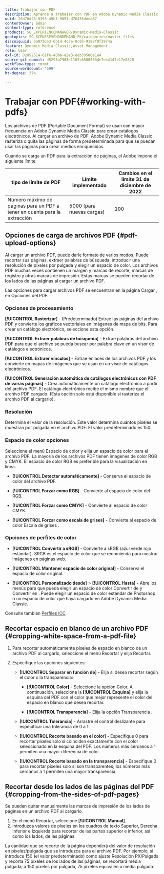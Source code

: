 ```yaml
---
title: Trabajar con PDF
description: Aprenda a trabajar con PDF en Adobe Dynamic Media Classic.
uuid: 26d70d28-9393-49b1-9051-d70456deca67
contentOwner: admin
content-type: reference
products: SG_EXPERIENCEMANAGER/Dynamic-Media-Classic
geptopics: SG_SCENESEVENONDEMAND_PK/categories/master_files
discoiquuid: 5a073de3-6b1d-4c3e-8c03-9182f9f3874a
feature: Dynamic Media Classic,Asset Management
role: User
exl-id: 02892514-61fe-48ba-a2e3-eeb30580a1e4
source-git-commit: d5293a2983e1105c65005634e7eb4147e17e8328
workflow-type: tm+mt
source-wordcount: '699'
ht-degree: 37%

---
```


# Trabajar con PDF{#working-with-pdfs}

Los archivos de PDF (Portable Document Format) se usan con mayor frecuencia en Adobe Dynamic Media Classic para crear catálogos electrónicos. Al cargar un archivo de PDF, Adobe Dynamic Media Classic rasteriza o quita las páginas de forma predeterminada para que se puedan usar las páginas para crear medios enriquecidos.

Cuando se carga un PDF para la extracción de páginas, el Adobe impone el siguiente límite:

| tipo de límite de PDF | Límite implementado | Cambios en el límite 31 de diciembre de 2022 |
| --- | --- | --- |
| Número máximo de páginas para un PDF a tener en cuenta para la extracción | 5000 (para nuevas cargas) | 100 |

## Opciones de carga de archivos PDF {#pdf-upload-options}

Al cargar un archivo PDF, puede darle formato de varios modos. Puede recortar sus páginas, extraer palabras de búsqueda, introducir una resolución de píxeles por pulgada y elegir un espacio de color. Los archivos PDF muchas veces contienen un margen y marcas de recorte, marcas de registro y otras marcas de impresión. Estas marcas se pueden recortar de los lados de las páginas al cargar un archivo PDF.

Las opciones para cargar archivos PDF se encuentran en la página Cargar , en Opciones del PDF.

### Opciones de procesamiento

**[!UICONTROL Rasterizar]** - (Predeterminado) Extrae las páginas del archivo PDF y convierte los gráficos vectoriales en imágenes de mapa de bits. Para crear un catálogo electrónico, seleccione esta opción.

**[!UICONTROL Extraer palabras de búsqueda]** - Extrae palabras del archivo PDF para que el archivo se pueda buscar por palabra clave en un visor de catálogos electrónicos.

**[!UICONTROL Extraer vínculos]** - Extrae enlaces de los archivos PDF y los convierte en mapas de imágenes que se usan en un visor de catálogos electrónicos.

**[!UICONTROL Generación automática de catálogos electrónicos con PDF de varias páginas]** - Crea automáticamente un catálogo electrónico a partir del archivo PDF. El catálogo electrónico recibe el mismo nombre que el archivo PDF cargado. (Esta opción solo está disponible si rasteriza el archivo PDF al cargarlo).

### Resolución

Determina el valor de la resolución. Este valor determina cuántos píxeles se muestran por pulgada en el archivo PDF. El valor predeterminado es 150.

### Espacio de color opciones

Seleccione el menú Espacio de color y elija un espacio de color para el archivo PDF. La mayoría de los archivos PDF tienen imágenes de color RGB y CMYK. El espacio de color RGB es preferible para la visualización en línea.

* **[!UICONTROL Detectar automáticamente]** - Conserva el espacio de color del archivo PDF.

* **[!UICONTROL Forzar como RGB]** - Convierte al espacio de color del RGB.

* **[!UICONTROL Forzar como CMYK]** - Convierte al espacio de color CMYK.

* **[!UICONTROL Forzar como escala de grises]** - Convierte al espacio de color Escala de grises .

### Opciones de perfiles de color

* **[!UICONTROL Convertir a sRGB]** - Convierte a sRGB (azul verde rojo estándar). SRGB es el espacio de color que se recomienda para mostrar imágenes en páginas web.

* **[!UICONTROL Mantener espacio de color original]** - Conserva el espacio de color original.

* **[!UICONTROL Personalizado desde]** > **[!UICONTROL Hasta]** - Abre los menús para que pueda elegir un espacio de color Convertir de y Convertir en . Puede elegir un espacio de color estándar de Photoshop o un espacio de color que haya cargado en Adobe Dynamic Media Classic.

Consulte también [Perfiles ICC](/help/icc-profiles.md#icc_profiles).

## Recortar espacio en blanco de un archivo PDF {#cropping-white-space-from-a-pdf-file}

1. Para recortar automáticamente píxeles de espacio en blanco de un archivo PDF al cargarlo, seleccione el menú Recortar y elija Recortar.
1. Especifique las opciones siguientes:

   * **[!UICONTROL Separar en función de]** - Elija si desea recortar según el color o la transparencia:

      * **[!UICONTROL Color]** - Seleccione la opción Color. A continuación, seleccione la **[!UICONTROL Esquina]** y elija la esquina del PDF con el color que mejor represente el color del espacio en blanco que desea recortar.

      * **[!UICONTROL Transparencia]** - Elija la opción Transparencia .
   * **[!UICONTROL Tolerancia]** - Arrastre el control deslizante para especificar una tolerancia de 0 a 1.

   * **[!UICONTROL Recorte basado en el color]** - Especifique 0 para recortar píxeles solo si coinciden exactamente con el color seleccionado en la esquina del PDF. Los números más cercanos a 1 permiten una mayor diferencia de color.

   * **[!UICONTROL Recorte basado en la transparencia]** - Especifique 0 para recortar píxeles solo si son transparentes; los números más cercanos a 1 permiten una mayor transparencia.


## Recortar desde los lados de las páginas del PDF {#cropping-from-the-sides-of-pdf-pages}

Se pueden quitar manualmente las marcas de impresión de los lados de páginas en un archivo PDF al cargarlo.

1. En el menú Recortar, seleccione **[!UICONTROL Manual]**.
1. Introduzca valores de píxeles en los cuadros de texto Superior, Derecha, Inferior e Izquierda para recortar de las partes superior e inferior, así como los lados, de las páginas.

La cantidad que se recorte de la página dependerá del valor de resolución en píxeles/pulgada que se introduzca para el archivo PDF. Por ejemplo, si introduce 150 (el valor predeterminado) como ajuste Resolución PX/Pulgada y recorta 75 píxeles de los lados de las páginas, se recortará media pulgada; a 150 píxeles por pulgada, 75 píxeles equivalen a media pulgada.
